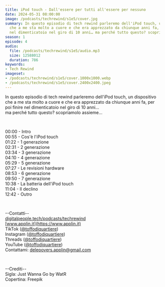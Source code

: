 ```yaml
---
title: iPod touch - Dall'essere per tutti all'essere per nessuno
date: 2024-05-31 08:00:00
image: /podcasts/techrewind/s1e5/cover.jpg
summary: In questo episodio di tech rewind parleremo dell'iPod touch, un dispositivo
  che a me sta molto a cuore e che era apprezzato da chiunque anni fa, per poi finire
  nel dimenticatoio nel giro di 10 anni… ma perché tutto questo? scopriamolo assieme…
season: 1
episode: 4
audio:
  file: /podcasts/techrewind/s1e5/audio.mp3
  size: 12588012
  duration: 786
keywords:
- Tech Rewind
imageset:
- /podcasts/techrewind/s1e5/cover.1000x1000.webp
- /podcasts/techrewind/s1e5/cover.2400x2400.jpeg
---
```


In questo episodio di tech rewind parleremo dell'iPod touch, un dispositivo che a me sta molto a cuore e che era apprezzato da chiunque anni fa, per poi finire nel dimenticatoio nel giro di 10 anni…<br>
ma perché tutto questo? scopriamolo assieme…

<br>

00:00 - Intro<br>
00:55 - Cos'è l'iPod touch<br>
01:22 - 1 generazione<br>
02:31 - 2 generazione<br>
03:34 - 3 generazione<br>
04:10 - 4 generazione<br>
05:29 - 5 generazione<br>
07:27 - Le revisioni hardware<br>
08:53 - 6 generazione<br>
09:50 - 7 generazione<br>
10:38 - La batteria dell'iPod touch<br>
11:04 - Il declino<br>
12:42 - Outro<br>

<br>

--Contatti--<br>
[digitalpeople.tech/podcasts/techrewind](https://w3id.org/digitalpeople/podcasts/techrewind)<br>
[www.applin.it](https://www.applin.it)<br>
TikTok ([@toffodiquartiere](https://www.tiktok.com/@toffodiquartiere))<br>
Instagram ([@toffodiquartiere](https://www.instagram.com/toffodiquartiere))<br>
Threads ([@toffodiquartiere](https://www.threads.net/toffodiquartiere))<br>
YouTube ([@toffodiquartiere](https://www.youtube.com/@toffodiquartiere))<br>
Contattami: [delepovers.applin@gmail.com](mailto:delepovers.applin@gmail.com)

<br>

--Crediti--<br>
Sigla: Just Wanna Go by WatR<br>
Copertina: Freepik